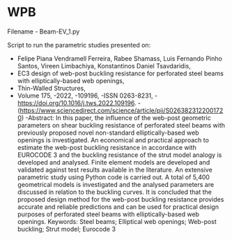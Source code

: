 # WPB

Filename - Beam-EV_1.py

Script to run the parametric studies presented on:

- Felipe Piana Vendramell Ferreira, Rabee Shamass, Luis Fernando Pinho Santos, Vireen Limbachiya, Konstantinos Daniel Tsavdaridis,
- EC3 design of web-post buckling resistance for perforated steel beams with elliptically-based web openings,
- Thin-Walled Structures,
- Volume 175,
-2022,
-109196,
-ISSN 0263-8231,
-https://doi.org/10.1016/j.tws.2022.109196.
-(https://www.sciencedirect.com/science/article/pii/S0263823122001720)
-Abstract: In this paper, the influence of the web-post geometric parameters on shear buckling resistance of perforated steel beams with previously proposed novel non-standard elliptically-based web openings is investigated. An economical and practical approach to estimate the web-post buckling resistance in accordance with EUROCODE 3 and the buckling resistance of the strut model analogy is developed and analysed. Finite element models are developed and validated against test results available in the literature. An extensive parametric study using Python code is carried out. A total of 5,400 geometrical models is investigated and the analysed parameters are discussed in relation to the buckling curves. It is concluded that the proposed design method for the web-post buckling resistance provides accurate and reliable predictions and can be used for practical design purposes of perforated steel beams with elliptically-based web openings.
Keywords: Steel beams; Elliptical web openings; Web-post buckling; Strut model; Eurocode 3
